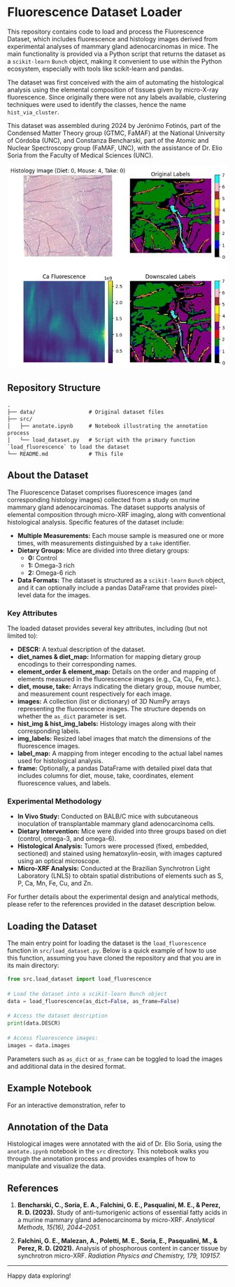 # Fluorescence Dataset Loader
This repository contains code to load and process the Fluorescence Dataset, which includes fluorescence and histology images derived from experimental analyses of mammary gland adenocarcinomas in mice. The main functionality is provided via a Python script that returns the dataset as a `scikit-learn` `Bunch` object, making it convenient to use within the Python ecosystem, especially with tools like scikit-learn and pandas.

The dataset was first conceived with the aim of automating the histological analysis using the elemental composition of tissues given by micro-X-ray fluorescence. Since originally there were not any labels available, clustering techniques were used to identify the classes, hence the name `hist_via_cluster`.

This dataset was assembled during 2024 by Jerónimo Fotinós, part of the Condensed Matter Theory group (GTMC, FaMAF) at the National University of Córdoba (UNC), and Constanza Bencharski, part of the Atomic and Nuclear Spectroscopy group (FaMAF, UNC), with the assistance of Dr. Elio Soria from the Faculty of Medical Sciences (UNC).

![Example Image](pics/case__diet_0_mouse_4_take_0.png)


## Repository Structure

```
.
├── data/                 # Original dataset files
├── src/
│   ├── anotate.ipynb     # Notebook illustrating the annotation process
│   └── load_dataset.py   # Script with the primary function `load_fluorescence` to load the dataset
└── README.md             # This file
```

## About the Dataset

The Fluorescence Dataset comprises fluorescence images (and corresponding histology images) collected from a study on murine mammary gland adenocarcinomas. The dataset supports analysis of elemental composition through micro-XRF imaging, along with conventional histological analysis. Specific features of the dataset include:

- **Multiple Measurements:** Each mouse sample is measured one or more times, with measurements distinguished by a `take` identifier.
- **Dietary Groups:** Mice are divided into three dietary groups:
  - **0:** Control
  - **1:** Omega-3 rich
  - **2:** Omega-6 rich
- **Data Formats:** The dataset is structured as a `scikit-learn` `Bunch` object, and it can optionally include a pandas DataFrame that provides pixel-level data for the images.

### Key Attributes

The loaded dataset provides several key attributes, including (but not limited to):

- **DESCR:** A textual description of the dataset.
- **diet_names & diet_map:** Information for mapping dietary group encodings to their corresponding names.
- **element_order & element_map:** Details on the order and mapping of elements measured in the fluorescence images (e.g., Ca, Cu, Fe, etc.).
- **diet, mouse, take:** Arrays indicating the dietary group, mouse number, and measurement count respectively for each image.
- **images:** A collection (list or dictionary) of 3D NumPy arrays representing the fluorescence images. The structure depends on whether the `as_dict` parameter is set.
- **hist_img & hist_img_labels:** Histology images along with their corresponding labels.
- **img_labels:** Resized label images that match the dimensions of the fluorescence images.
- **label_map:** A mapping from integer encoding to the actual label names used for histological analysis.
- **frame:** Optionally, a pandas DataFrame with detailed pixel data that includes columns for diet, mouse, take, coordinates, element fluorescence values, and labels.

### Experimental Methodology

- **In Vivo Study:** Conducted on BALB/C mice with subcutaneous inoculation of transplantable mammary gland adenocarcinoma cells.
- **Dietary Intervention:** Mice were divided into three groups based on diet (control, omega-3, and omega-6).
- **Histological Analysis:** Tumors were processed (fixed, embedded, sectioned) and stained using hematoxylin-eosin, with images captured using an optical microscope.
- **Micro-XRF Analysis:** Conducted at the Brazilian Synchrotron Light Laboratory (LNLS) to obtain spatial distributions of elements such as S, P, Ca, Mn, Fe, Cu, and Zn.

For further details about the experimental design and analytical methods, please refer to the references provided in the dataset description below.

## Loading the Dataset

The main entry point for loading the dataset is the `load_fluorescence` function in `src/load_dataset.py`. Below is a quick example of how to use this function, assuming you have cloned the repository and that you are in its main directory:

```python
from src.load_dataset import load_fluorescence

# Load the dataset into a scikit-learn Bunch object
data = load_fluorescence(as_dict=False, as_frame=False)

# Access the dataset description
print(data.DESCR)

# Access fluorescence images:
images = data.images
```

Parameters such as `as_dict` or `as_frame` can be toggled to load the images and additional data in the desired format.

## Example Notebook

For an interactive demonstration, refer to 

## Annotation of the Data
Histological images were annotated with the aid of Dr. Elio Soria, using the `anotate.ipynb` notebook in the `src` directory. This notebook walks you through the annotation process and provides examples of how to manipulate and visualize the data.

## References

1. **Bencharski, C., Soria, E. A., Falchini, G. E., Pasqualini, M. E., & Perez, R. D. (2023).** Study of anti-tumorigenic actions of essential fatty acids in a murine mammary gland adenocarcinoma by micro-XRF. *Analytical Methods, 15(16), 2044–2051.*

2. **Falchini, G. E., Malezan, A., Poletti, M. E., Soria, E., Pasqualini, M., & Perez, R. D. (2021).** Analysis of phosphorous content in cancer tissue by synchrotron micro-XRF. *Radiation Physics and Chemistry, 179, 109157.*


---

Happy data exploring!

